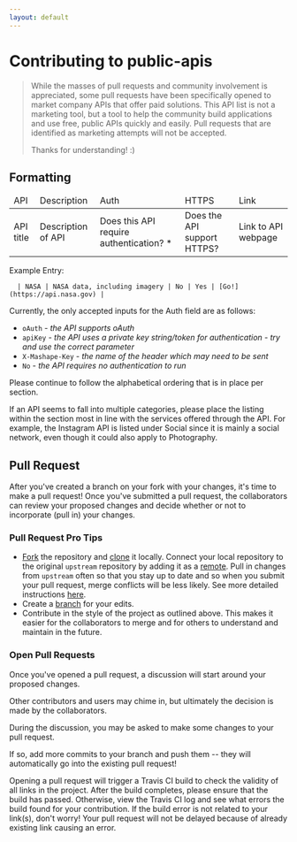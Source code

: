 ```yaml
---
layout: default
---
```


<h1> Contributing to public-apis</h1>


> While the masses of pull requests and community involvement is appreciated, some pull requests have been specifically 
opened to market company APIs that offer paid solutions. This API list is not a marketing tool, but a tool to help the
community build applications and use free, public APIs quickly and easily. Pull requests that are identified as marketing attempts will not be accepted.
> 
> Thanks for understanding! :)


<h2> Formatting  </h2>

<table class="table table-bordered table-condensed">
<thead>
<tr>
	<td>API</td>
	<td>Description</td>
	<td>Auth</td>
	<td>HTTPS</td>
	<td>Link</td>
</tr>
</thead>
<tr>
	<td>API title</td>
	<td>Description of API</td>
	<td>Does this API require authentication? *</td>
	<td>Does the API support HTTPS?</td>
	<td>Link to API webpage</td>
</tr>
</table>


Example Entry: 
  
	  | NASA | NASA data, including imagery | No | Yes | [Go!](https://api.nasa.gov) |
	  
Currently, the only accepted inputs for the Auth field are as follows:

* `oAuth` - _the API supports oAuth_
* `apiKey` - _the API uses a private key string/token for authentication - try and use the correct parameter_
* `X-Mashape-Key` - _the name of the header which may need to be sent_
* `No` - _the API requires no authentication to run_

Please continue to follow the alphabetical ordering that is in place per section.

If an API seems to fall into multiple categories, please place the listing within the section most in line with the services offered through the API. For example, the Instagram API is listed under Social since it is mainly a social network, even though it could also apply to Photography.

## Pull Request 

After you've created a branch on your fork with your changes, it's time to make a pull request!
Once you've submitted a pull request, the collaborators can review your proposed changes and decide whether or not to incorporate (pull in) your changes.


### Pull Request Pro Tips  

* [Fork](http://guides.github.com/activities/forking/) the repository and [clone](https://help.github.com/articles/cloning-a-repository/) it locally.
Connect your local repository to the original `upstream` repository by adding it as a [remote](https://help.github.com/articles/adding-a-remote/).
Pull in changes from `upstream` often so that you stay up to date and so when you submit your pull request,
merge conflicts will be less likely. See more detailed instructions [here](https://help.github.com/articles/syncing-a-fork).
* Create a [branch](http://guides.github.com/introduction/flow/) for your edits.
* Contribute in the style of the project as outlined above. This makes it easier for the collaborators to merge 
and for others to understand and maintain in the future.

### Open Pull Requests

Once you've opened a pull request, a discussion will start around your proposed changes.

Other contributors and users may chime in, but ultimately the decision is made by the collaborators.

During the discussion, you may be asked to make some changes to your pull request.

If so, add more commits to your branch and push them -- they will automatically go into the existing pull request!

Opening a pull request will trigger a Travis CI build to check the validity of all links in the project. After the build completes, please ensure that the build has passed. Otherwise, view the Travis CI log and see what errors the build found for your contribution. If the build error is not related to your link(s), don't worry! Your pull request will not be delayed because of already existing link causing an error.